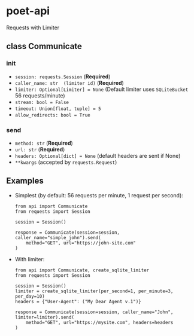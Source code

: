# poet-api
Requests with Limiter

## class Communicate
  ### __init__

  * `session: requests.Session` (**Required**)
  * `caller_name: str  (limiter id)` (**Required**)
  * `limiter: Optional[Limiter] = None` (Default limiter uses `SQLiteBucket` 56 requests/minute)
  * `stream: bool = False`
  * `timeout: Union[float, tuple] = 5`
  * `allow_redirects: bool = True`

  ### send
  * `method: str` (**Required**)
  * `url: str` (**Required**)
  * `headers: Optional[dict] = None` (default headers are sent if None)
  * `**kwargs` (accepted by `requests.Request`)

## Examples
- Simplest (by default: 56 requests per minute, 1 request per second):
  ```
  from api import Communicate
  from requests import Session

  session = Session()

  response = Communicate(session=session, caller_name="simple_john").send(
      method="GET", url="https://john-site.com"
  )
  ```

- With limiter:

  ```
  from api import Communicate, create_sqlite_limiter
  from requests import Session

  session = Session()
  limiter = create_sqlite_limiter(per_second=1, per_minute=3, per_day=10)
  headers = {"User-Agent": ("My Dear Agent v.1")}

  response = Communicate(session=session, caller_name="John", limiter=limiter).send(
      method="GET", url="https://mysite.com", headers=headers
  )
  ```
